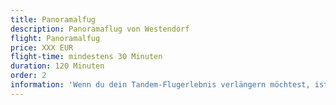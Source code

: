 ```yaml
---
title: Panoramalfug
description: Panoramaflug von Westendorf
flight: Panoramalfug
price: XXX EUR
flight-time: mindestens 30 Minuten
duration: 120 Minuten
order: 2
information: 'Wenn du dein Tandem-Flugerlebnis verlängern möchtest, ist unser Panorama-Tandemflug genau das richtige für dich! Wie die Vögel können wir an schönen Sommertagen die Thermik nutzen, um das Flugerlebnis auszudehnen und noch höher hinaus zu gehen.'
---
```

